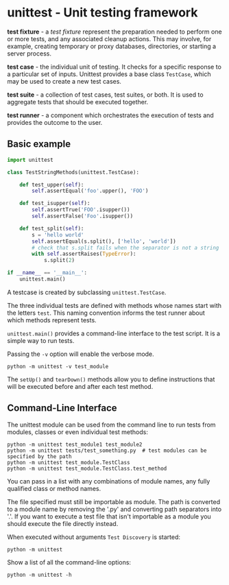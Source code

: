 # unittest - Unit testing framework

__test fixture__ - a _test fixture_ represent the preparation needed to perform one or
more tests, and any associated cleanup actions. This may involve, for example, creating
temporary or proxy databases, directories, or starting a server process.

__test case__ - the individual unit of testing. It checks for a specific response to a
particular set of inputs. Unittest provides a base class `TestCase`, which may be used
to create a new test cases.

__test suite__ - a collection of test cases, test suites, or both. It is used to
aggregate tests that should be executed together.

__test runner__ - a component which orchestrates the execution of tests and provides the
outcome to the user.

## Basic example

```python
import unittest

class TestStringMethods(unittest.TestCase):

    def test_upper(self):
        self.assertEqual('foo'.upper(), 'FOO')

    def test_isupper(self):
        self.assertTrue('FOO'.isupper())
        self.assertFalse('Foo'.isupper())

    def test_split(self):
        s = 'hello world'
        self.assertEqual(s.split(), ['hello', 'world'])
        # check that s.split fails when the separator is not a string
        with self.assertRaises(TypeError):
            s.split(2)

if __name__ == '__main__':
    unittest.main()
```

A testcase is created by subclassing `unittest.TestCase`.

The three individual tests are defined with methods whose names start with the letters
`test`. This naming convention informs the test runner about which methods represent
tests.

`unittest.main()` provides a command-line interface to the test script. It is a simple
way to run tests.

Passing the `-v` option will enable the verbose mode.

```shell
python -m unittest -v test_module
```

The `setUp()` and `tearDown()` methods allow you to define instructions that will be
executed before and after each test method.

## Command-Line Interface

The unittest module can be used from the command line to run tests from modules, classes
or even individual test methods:

```shell
python -m unittest test_module1 test_module2
python -m unittest tests/test_something.py  # test modules can be specified by the path
python -m unittest test_module.TestClass
python -m unittest test_module.TestClass.test_method
```

You can pass in a list with any combinations of module names, any fully qualified class
or method names.

The file specified must still be importable as module. The path is converted to a module
name by removing the '.py' and converting path separators into '.'. If you want to
execute a test file that isn't importable as a module you should execute the file
directly instead.

When executed without arguments `Test Discovery` is started:

```shell
python -m unittest
```

Show a list of all the command-line options:

```shell
python -m unittest -h
```
